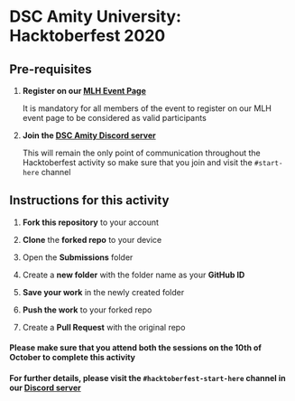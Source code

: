 # DSC Amity University: Hacktoberfest 2020

## Pre-requisites

1. **Register on our [MLH Event Page](https://organize.mlh.io/participants/events/4529-hacktoberfest-amity-university-noida)**
 
   It is mandatory for all members of the event to register on our MLH event page to be considered as valid participants

2. **Join the [DSC Amity Discord server](https://bit.ly/dsc-amity-discord)**

   This will remain the only point of communication throughout the Hacktoberfest activity so make sure that you join and visit the `#start-here` channel

## Instructions for this activity

1. **Fork this repository** to your account

2. **Clone** the **forked repo** to your device

3. Open the **Submissions** folder
 
4. Create a **new folder** with the folder name as your **GitHub ID**

5. **Save your work** in the newly created folder

6. **Push the work** to your forked repo

7. Create a **Pull Request** with the original repo


#### Please make sure that you attend both the sessions on the 10th of October to complete this activity

#### For further details, please visit the `#hacktoberfest-start-here` channel in our [Discord server](https://bit.ly/dsc-amity-discord)